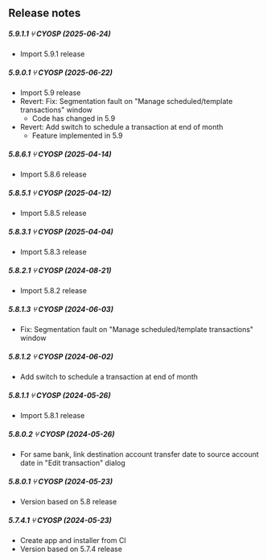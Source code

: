 Release notes
-------------

##### 5.9.1.1 ⑂ CYOSP (2025-06-24)
* Import 5.9.1 release

##### 5.9.0.1 ⑂ CYOSP (2025-06-22)
* Import 5.9 release
* Revert: Fix: Segmentation fault on "Manage scheduled/template transactions" window
  * Code has changed in 5.9
* Revert: Add switch to schedule a transaction at end of month
  * Feature implemented in 5.9

##### 5.8.6.1 ⑂ CYOSP (2025-04-14)
* Import 5.8.6 release

##### 5.8.5.1 ⑂ CYOSP (2025-04-12)
* Import 5.8.5 release

##### 5.8.3.1 ⑂ CYOSP (2025-04-04)
 * Import 5.8.3 release

##### 5.8.2.1 ⑂ CYOSP (2024-08-21)
 * Import 5.8.2 release

##### 5.8.1.3 ⑂ CYOSP (2024-06-03)
 * Fix: Segmentation fault on "Manage scheduled/template transactions" window

##### 5.8.1.2 ⑂ CYOSP (2024-06-02)
 * Add switch to schedule a transaction at end of month

##### 5.8.1.1 ⑂ CYOSP (2024-05-26)
 * Import 5.8.1 release

##### 5.8.0.2 ⑂ CYOSP (2024-05-26)
 * For same bank, link destination account transfer date to source account date in "Edit transaction" dialog

##### 5.8.0.1 ⑂ CYOSP (2024-05-23)
 * Version based on 5.8 release

##### 5.7.4.1 ⑂ CYOSP (2024-05-23)
 * Create app and installer from CI
 * Version based on 5.7.4 release
